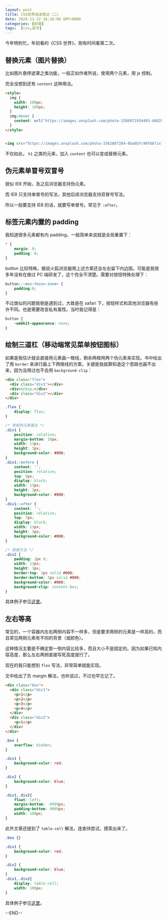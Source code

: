 ```yaml
---
layout: post
title: CSS世界阅读笔记（二）
date: 2020-11-22 16:26:00 GMT+0800
categories: [前端]
tags:  [css,读书]
---
```


今年特别忙。年初看的《CSS 世界》，刚有时间看第二次。

<!-- more -->

## 替换元素（图片替换）

比如图片悬停遮罩之类功能，一般正如作者所说，使用两个元素，用 js 控制。

完全没想到还有 `content` 这种用法。

```html
<style>
  img {
    width: 100px;
    height: 100px;
  }
  img:hover {
    content: url("https://images.unsplash.com/photo-1586971934493-d6829d89393c?ixlib=rb-1.2.1&ixid=eyJhcHBfaWQiOjEyMDd9&auto=format&fit=crop&w=1000&q=80");
  }
</style>


<img src="https://images.unsplash.com/photo-1562887284-8ba6b7c90fd8?ixlib=rb-1.2.1&ixid=eyJhcHBfaWQiOjEyMDd9&auto=format&fit=crop&w=1000&q=80"/>

```

不仅如此， `h1` 之类的元素，加入 `content` 也可以变成替换元素。

## 伪元素单冒号双冒号

貌似 IE8 开始，及之后浏览器支持伪元素。

而 IE8 只支持单冒号的写法，其他后续浏览器支持双冒号写法。

所以一般要支持 IE8 的话，就要写单冒号。常见于 `:after`。

## 标签元素内置的 padding

我知道很多元素都有内 padding，一般简单来说就是全局重置下：

```css
* {
    margin: 0;
    padding: 0;
}
```

button 比较特殊，据说火狐浏览器用上述方案还会左右留下内边距。可能是我很多年没有在做过 PC 端研发了，这个完全不清楚。需要对按钮特殊处理下：

```css
button::-moz-focus-inner {
    padding:0;
}
```

不过类似的问题我倒是遇到过，大致是在 safari 下，按钮样式和其他浏览器有些许不同。也是需要改变私有属性。当时我记得是：

```css
button {
    -webkit-appearance: none;
}

```

## 绘制三道杠（移动端常见菜单按钮图标）

如果是我估计就会直接用元素画一根线，剩余两根用两个伪元素来实现。书中给出了用 `border` 来进行画上下两根线的方案。关键是我就算知道这个思路也画不出来，因为没用过也不会用 `background-clip`：

```html
<div class="flex">
  <div class="div1"></div>
  <div>&nbsp;</div>
  <div class="div2"></div>
</div>
```

```css
.flex {
    display: flex;
}

/* 常规伪元素画法 */
.div1 {
    position: relative;
    margin-bottom: 10px;
    width: 13px;
    height: 3px;
    background-color: #000;
}
.div1::before {
    content: '';
    position: relative;
    top: 5px;
    display: block;
    width: 13px;
    height: 3px;
    background-color: #000;
}
.div1::after {
    content: '';
    position: relative;
    top: 7px;
    display: block;
    width: 13px;
    height: 3px;
    background-color: #000;
}

/* 简便方法 */
.div2 {
    padding: 2px 0;
    width: 13px;
    height: 3px;
    border-top: 3px solid #000;
    border-bottom: 3px solid #000;
    background-color: #000;
    background-clip: content-box;
}
```

具体例子参见[这里](https://demo.cssworld.cn/4/2-4.php)。

## 左右等高

常见的，一个容器内左右两侧内容不一样多，但是要求两侧的元素是一样高的，而且常见两侧元素有不同的背景（或颜色）。

这种情况主要是不确定那一侧内容比较多，而且大小不是固定的。因为如果已知内容高度，那么左右两侧直接写死高度就行了。

现在的我只能想到 `flex` 写法，非常简单就能实现。

文中给出了负 margin 解法，也听说过，不过也早忘记了。

```html
<div class="box">
  <div class="div1">
    <p>1</p>
    <p>2</p>
    <p>3</p>
    <p>4</p>
  </div>
  <div class="div2">
    <p>1</p>
  </div>
</div>
```

```css
.box {
    overflow: hidden;
}

.div1 {
    background-color: red;
}

.div2 {
    background-color: blue;
}

.div1,.div2{
    float: left;
    margin-bottom: -9999px;
    padding-bottom: 9999px;
    width: 100px;
}
```

此外文章还提到了 `table-cell` 解法，连查待尝试，摸索出来了。

```css
.box {}

.div1 {
    background-color: red;
}

.div2 {
    background-color: blue;
}
.div1,.div2{
    display: table-cell;
    width: 100px;
}
```

具体例子参见[这里](https://demo.cssworld.cn/4/3-2.php)。

--END--